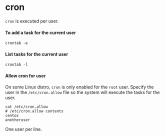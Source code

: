 # cron

`cron` is executed per user. 

#### To add a task for the current user

    crontab -e

#### List tasks for the current user

    crontab -l

#### Allow cron for user

On some Linux distro, `cron` is only enabled for the `root` user. Specify the user in the `/etc/cron.allow` file so the system will execute the tasks for the user.

    cat /etc/cron.allow
    # /etc/cron.allow contents
    centos
    anotheruser

One user per line.